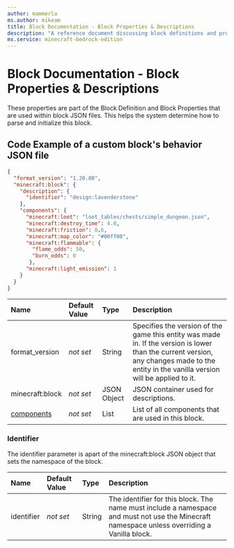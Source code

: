```yaml
---
author: mammerla
ms.author: mikeam
title: Block Documentation - Block Properties & Descriptions
description: "A reference document discussing block definitions and properties used in block JSON files"
ms.service: minecraft-bedrock-edition
---
```


# Block Documentation - Block Properties & Descriptions

These properties are part of the Block Definition and Block Properties that are used within block JSON files. This helps the system determine how to parse and initialize this block.

## Code Example of a custom block's behavior JSON file

```json
{
  "format_version": "1.20.80",
  "minecraft:block": {
    "description": {
      "identifier": "design:lavenderstone"
    },
    "components": {
      "minecraft:loot": "loot_tables/chests/simple_dungeon.json",
      "minecraft:destroy_time": 4.0,
      "minecraft:friction": 0.6,
      "minecraft:map_color": "#00ff00",
      "minecraft:flammable": {
        "flame_odds": 50,
        "burn_odds": 0
       },
      "minecraft:light_emission": 1
    }
  }
}
```

|Name |Default Value  |Type  |Description  |
|:----------|:----------|:----------|:----------|
|format_version|*not set* | String| Specifies the version of the game this entity was made in. If the version is lower than the current version, any changes made to the entity in the vanilla version will be applied to it.|
|minecraft:block|*not set*| JSON Object| JSON container used for descriptions.|
|[components](../BlockComponentsList.md)|*not set*| List| List of all components that are used in this block.|

### Identifier

The identifier parameter is apart of the minecraft:block JSON object that sets the namespace of the block.

|Name |Default Value  |Type  |Description  |
|:----------|:----------|:----------|:----------|
|identifier|*not set* | String|  The identifier for this block. The name must include a namespace and must not use the Minecraft namespace unless overriding a Vanilla block. |
